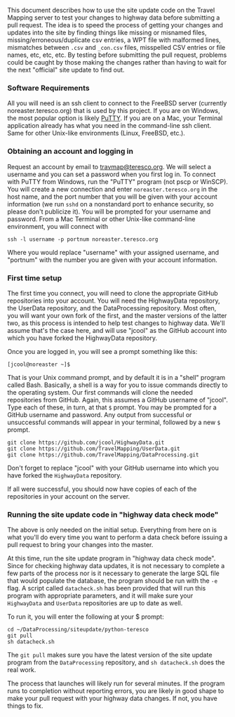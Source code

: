 This document describes how to use the site update code on the Travel Mapping server to test your changes to highway data before submitting a pull request. The idea is to speed the process of getting your changes and updates into the site by finding things like missing or misnamed files, missing/erroneous/duplicate csv entries, a WPT file with malformed lines, mismatches between `.csv` and `_con.csv` files, misspelled CSV entries or file names, etc, etc, etc.  By testing before submitting the pull request, problems could be caught by those making the changes rather than having to wait for the next "official" site update to find out.

### Software Requirements

All you will need is an ssh client to connect to the FreeBSD server (currently noreaster.teresco.org) that is used by this project.  If you are on Windows, the most popular option is likely [PuTTY](https://www.chiark.greenend.org.uk/~sgtatham/putty/).  If you are on a Mac, your Terminal application already has what you need in the command-line ssh client.  Same for other Unix-like environments (Linux, FreeBSD, etc.).

### Obtaining an account and logging in

Request an account by email to travmap@teresco.org.  We will select a username and you can set a password when you first log in.  To connect with PuTTY from Windows, run the "PuTTY" program (not pscp or WinSCP).  You will create a new connection and enter `noreaster.teresco.org` in the host name, and the port number that you will be given with your account information (we run `sshd` on a nonstandard port to enhance security, so please don't publicize it).  You will be prompted for your username and password.  From a Mac Terminal or other Unix-like command-line environment, you will connect with

```
ssh -l username -p portnum noreaster.teresco.org
```

Where you would replace "username" with your assigned username, and "portnum" with the number you are given with your account information.

### First time setup

The first time you connect, you will need to clone the appropriate GitHub repositories into your account.  You will need the HighwayData repository, the UserData repository, and the DataProcessing repository.  Most often, you will want your own fork of the first, and the master versions of the latter two, as this process is intended to help test changes to highway data.  We'll assume that's the case here, and will use "jcool" as the GitHub account into which you have forked the HighwayData repository.

Once you are logged in, you will see a prompt something like this:

```
[jcool@noreaster ~]$ 
```

That is your Unix command prompt, and by default it is in a "shell" program called Bash.  Basically, a shell is a way for you to issue commands directly to the operating system.  Our first commands will clone the needed repositories from GitHub.  Again, this assumes a GitHub username of "jcool".  Type each of these, in turn, at that `$` prompt.  You may be prompted for a GitHub username and password.  Any output from successful or unsuccessful commands will appear in your terminal, followed by a new `$` prompt.

```
git clone https://github.com/jcool/HighwayData.git
git clone https://github.com/TravelMapping/UserData.git
git clone https://github.com/TravelMapping/DataProcessing.git
```

Don't forget to replace "jcool" with your GitHub username into which you have forked the `HighwayData` repository.

If all were successful, you should now have copies of each of the repositories in your account on the server.

### Running the site update code in "highway data check mode"

The above is only needed on the initial setup.  Everything from here on is what you'll do every time you want to perform a data check before issuing a pull request to bring your changes into the master.

At this time, run the site update program in "highway data check mode".  Since for checking highway data updates, it is not necessary to complete a few parts of the process nor is it necessary to generate the large SQL file that would populate the database, the program should be run with the `-e` flag.  A script called `datacheck.sh` has been provided that will run this program with appropriate parameters, and it will make sure your `HighwayData` and `UserData` repositories are up to date as well.

To run it, you will enter the following at your $ prompt:

```
cd ~/DataProcessing/siteupdate/python-teresco
git pull
sh datacheck.sh
```

The `git pull` makes sure you have the latest version of the site update program from the `DataProcessing` repository, and `sh datacheck.sh` does the real work.

The process that launches will likely run for several minutes.  If the program runs to completion without reporting errors, you are likely in good shape to make your pull request with your highway data changes. If not, you have things to fix.
